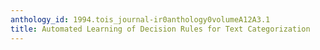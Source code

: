 ```yaml
---
anthology_id: 1994.tois_journal-ir0anthology0volumeA12A3.1
title: Automated Learning of Decision Rules for Text Categorization
---
```


